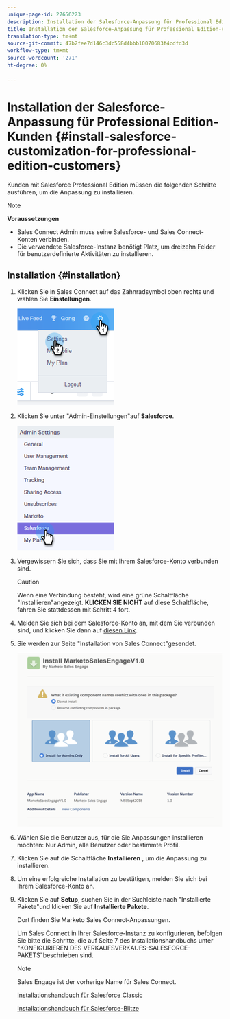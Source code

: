 ```yaml
---
unique-page-id: 27656223
description: Installation der Salesforce-Anpassung für Professional Edition-Kunden - Marketing Docs - Produktdokumentation
title: Installation der Salesforce-Anpassung für Professional Edition-Kunden
translation-type: tm+mt
source-git-commit: 47b2fee7d146c3dc558d4bbb10070683f4cdfd3d
workflow-type: tm+mt
source-wordcount: '271'
ht-degree: 0%

---
```



# Installation der Salesforce-Anpassung für Professional Edition-Kunden {#install-salesforce-customization-for-professional-edition-customers}

Kunden mit Salesforce Professional Edition müssen die folgenden Schritte ausführen, um die Anpassung zu installieren.

>[!NOTE]
>
>**Voraussetzungen**
>
>* Sales Connect Admin muss seine Salesforce- und Sales Connect-Konten verbinden.
>* Die verwendete Salesforce-Instanz benötigt Platz, um dreizehn Felder für benutzerdefinierte Aktivitäten zu installieren.

>



## Installation {#installation}

1. Klicken Sie in Sales Connect auf das Zahnradsymbol oben rechts und wählen Sie **Einstellungen**.

   ![](assets/one-4.png)

1. Klicken Sie unter &quot;Admin-Einstellungen&quot;auf **Salesforce**.

   ![](assets/two-4.png)

1. Vergewissern Sie sich, dass Sie mit Ihrem Salesforce-Konto verbunden sind.

   >[!CAUTION]
   >
   >Wenn eine Verbindung besteht, wird eine grüne Schaltfläche &quot;Installieren&quot;angezeigt. **KLICKEN SIE NICHT** auf diese Schaltfläche, fahren Sie stattdessen mit Schritt 4 fort.

1. Melden Sie sich bei dem Salesforce-Konto an, mit dem Sie verbunden sind, und klicken Sie dann auf [diesen Link](http://login.salesforce.com/packaging/installPackage.apexp?p0=04t0b000001oWEZ).
1. Sie werden zur Seite &quot;Installation von Sales Connect&quot;gesendet.

   ![](assets/install-package.png)

1. Wählen Sie die Benutzer aus, für die Sie Anpassungen installieren möchten: Nur Admin, alle Benutzer oder bestimmte Profil.
1. Klicken Sie auf die Schaltfläche **Installieren** , um die Anpassung zu installieren.
1. Um eine erfolgreiche Installation zu bestätigen, melden Sie sich bei Ihrem Salesforce-Konto an.
1. Klicken Sie auf **Setup**, suchen Sie in der Suchleiste nach &quot;Installierte Pakete&quot;und klicken Sie auf **Installierte Pakete**.

   Dort finden Sie Marketo Sales Connect-Anpassungen.

   Um Sales Connect in Ihrer Salesforce-Instanz zu konfigurieren, befolgen Sie bitte die Schritte, die auf Seite 7 des Installationshandbuchs unter &quot;KONFIGURIEREN DES VERKAUFSVERKAUFS-SALESFORCE-PAKETS&quot;beschrieben sind.

   >[!NOTE]
   >
   >Sales Engage ist der vorherige Name für Sales Connect.

   [Installationshandbuch für Salesforce Classic](http://s3.amazonaws.com/tout-user-store/salesforce/assets/Marketo+Sales+Engage+For+Salesforce_+Installation+and+Success+Guide.pdf)

   [Installationshandbuch für Salesforce-Blitze](http://s3.amazonaws.com/tout-user-store/salesforce/assets/SF+Guide+for+Lightning.pdf)

